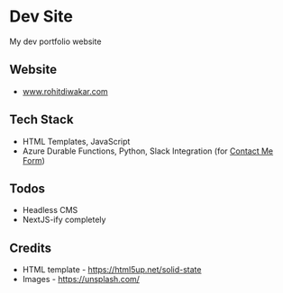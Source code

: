 # Dev Site
My dev portfolio website

## Website
- www.rohitdiwakar.com

## Tech Stack
- HTML Templates, JavaScript
- Azure Durable Functions, Python, Slack Integration (for [Contact Me Form](https://dev.to/rodiwa/how-i-implemented-a-smart-contact-me-form-1a48))

## Todos
- Headless CMS
- NextJS-ify completely

## Credits
- HTML template - https://html5up.net/solid-state
- Images - https://unsplash.com/
